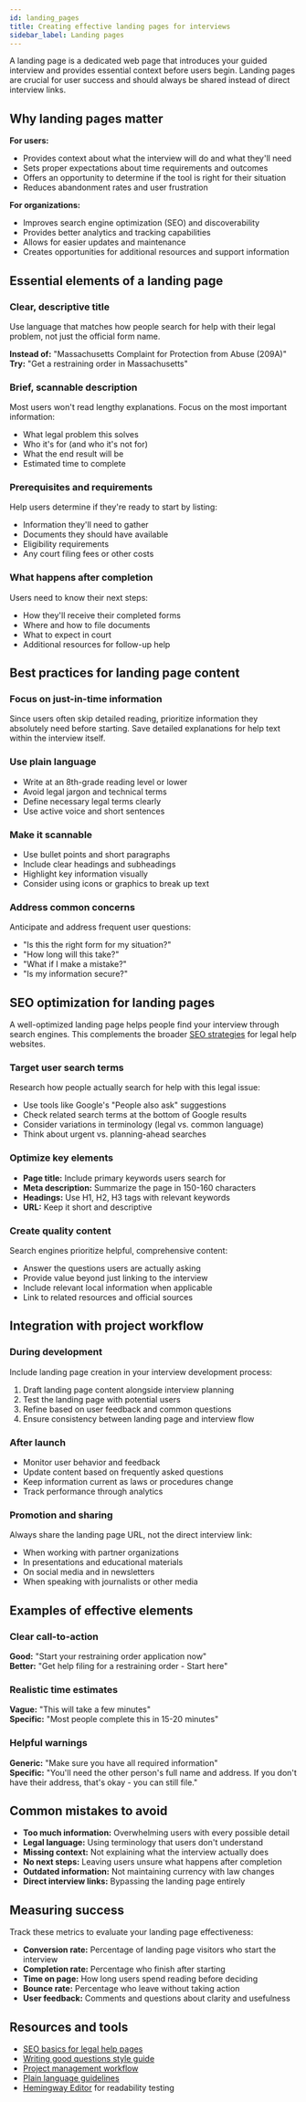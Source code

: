 ```yaml
---
id: landing_pages
title: Creating effective landing pages for interviews
sidebar_label: Landing pages
---
```


A landing page is a dedicated web page that introduces your guided interview and provides essential context before users begin. Landing pages are crucial for user success and should always be shared instead of direct interview links.

## Why landing pages matter

**For users:**
- Provides context about what the interview will do and what they'll need
- Sets proper expectations about time requirements and outcomes
- Offers an opportunity to determine if the tool is right for their situation
- Reduces abandonment rates and user frustration

**For organizations:**
- Improves search engine optimization (SEO) and discoverability
- Provides better analytics and tracking capabilities  
- Allows for easier updates and maintenance
- Creates opportunities for additional resources and support information

## Essential elements of a landing page

### Clear, descriptive title
Use language that matches how people search for help with their legal problem, not just the official form name.

**Instead of:** "Massachusetts Complaint for Protection from Abuse (209A)"  
**Try:** "Get a restraining order in Massachusetts"

### Brief, scannable description
Most users won't read lengthy explanations. Focus on the most important information:

- What legal problem this solves
- Who it's for (and who it's not for)
- What the end result will be
- Estimated time to complete

### Prerequisites and requirements
Help users determine if they're ready to start by listing:

- Information they'll need to gather
- Documents they should have available  
- Eligibility requirements
- Any court filing fees or other costs

### What happens after completion
Users need to know their next steps:

- How they'll receive their completed forms
- Where and how to file documents
- What to expect in court
- Additional resources for follow-up help

## Best practices for landing page content

### Focus on just-in-time information
Since users often skip detailed reading, prioritize information they absolutely need before starting. Save detailed explanations for help text within the interview itself.

### Use plain language
- Write at an 8th-grade reading level or lower
- Avoid legal jargon and technical terms
- Define necessary legal terms clearly
- Use active voice and short sentences

### Make it scannable
- Use bullet points and short paragraphs
- Include clear headings and subheadings
- Highlight key information visually
- Consider using icons or graphics to break up text

### Address common concerns
Anticipate and address frequent user questions:

- "Is this the right form for my situation?"
- "How long will this take?"
- "What if I make a mistake?"
- "Is my information secure?"

## SEO optimization for landing pages

A well-optimized landing page helps people find your interview through search engines. This complements the broader [SEO strategies](../get_started/search_engine_optimization.md) for legal help websites.

### Target user search terms
Research how people actually search for help with this legal issue:

- Use tools like Google's "People also ask" suggestions
- Check related search terms at the bottom of Google results  
- Consider variations in terminology (legal vs. common language)
- Think about urgent vs. planning-ahead searches

### Optimize key elements
- **Page title:** Include primary keywords users search for
- **Meta description:** Summarize the page in 150-160 characters
- **Headings:** Use H1, H2, H3 tags with relevant keywords
- **URL:** Keep it short and descriptive

### Create quality content
Search engines prioritize helpful, comprehensive content:

- Answer the questions users are actually asking
- Provide value beyond just linking to the interview
- Include relevant local information when applicable
- Link to related resources and official sources

## Integration with project workflow

### During development
Include landing page creation in your interview development process:

1. Draft landing page content alongside interview planning
2. Test the landing page with potential users
3. Refine based on user feedback and common questions
4. Ensure consistency between landing page and interview flow

### After launch
- Monitor user behavior and feedback
- Update content based on frequently asked questions
- Keep information current as laws or procedures change
- Track performance through analytics

### Promotion and sharing
Always share the landing page URL, not the direct interview link:

- When working with partner organizations
- In presentations and educational materials  
- On social media and in newsletters
- When speaking with journalists or other media

## Examples of effective elements

### Clear call-to-action
**Good:** "Start your restraining order application now"  
**Better:** "Get help filing for a restraining order - Start here"

### Realistic time estimates
**Vague:** "This will take a few minutes"  
**Specific:** "Most people complete this in 15-20 minutes"

### Helpful warnings
**Generic:** "Make sure you have all required information"  
**Specific:** "You'll need the other person's full name and address. If you don't have their address, that's okay - you can still file."

## Common mistakes to avoid

- **Too much information:** Overwhelming users with every possible detail
- **Legal language:** Using terminology that users don't understand
- **Missing context:** Not explaining what the interview actually does
- **No next steps:** Leaving users unsure what happens after completion
- **Outdated information:** Not maintaining currency with law changes
- **Direct interview links:** Bypassing the landing page entirely

## Measuring success

Track these metrics to evaluate your landing page effectiveness:

- **Conversion rate:** Percentage of landing page visitors who start the interview
- **Completion rate:** Percentage who finish after starting
- **Time on page:** How long users spend reading before deciding
- **Bounce rate:** Percentage who leave without taking action
- **User feedback:** Comments and questions about clarity and usefulness

## Resources and tools

- [SEO basics for legal help pages](../get_started/search_engine_optimization.md)
- [Writing good questions style guide](../style_guide/question_style_overview.md)
- [Project management workflow](../get_started/project_management.md)
- [Plain language guidelines](https://www.plainlanguage.gov/)
- [Hemingway Editor](https://hemingwayapp.com/) for readability testing
